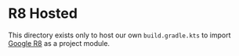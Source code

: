 # R8 Hosted

This directory exists only to host our own `build.gradle.kts` to import [Google R8](https://r8.googlesource.com/r8/+/refs/heads/main) as a project module.
